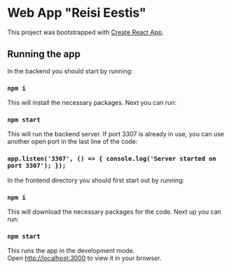 # Web App "Reisi Eestis"

This project was bootstrapped with [Create React App](https://github.com/facebook/create-react-app).

## Running the app

In the backend you should start by running:

### `npm i`

This will install the necessary packages. Next you can run:

### `npm start`

This will run the backend server. If port 3307 is already in use, you can use another open port in the last line of the code:

### `app.listen('3307', () => { console.log('Server started on port 3307'); });`

In the frontend directory you should first start out by running:

### `npm i`

This will download the necessary packages for the code. Next up you can run:

### `npm start`

This runs the app in the development mode.\
Open [http://localhost:3000](http://localhost:3000) to view it in your browser.